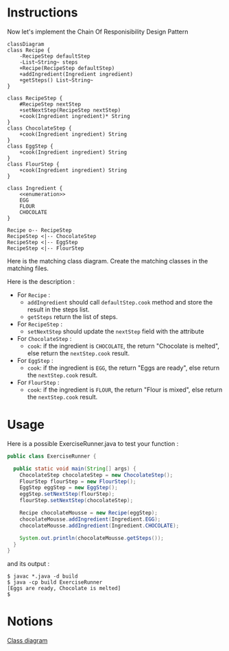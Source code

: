 # Instructions

Now let's implement the Chain Of Responisibility Design Pattern

```mermaid
classDiagram
class Recipe {   
    -RecipeStep defaultStep
    -List~String~ steps    
    +Recipe(RecipeStep defaultStep)
    +addIngredient(Ingredient ingredient)
    +getSteps() List~String~
}

class RecipeStep {
    #RecipeStep nextStep
    +setNextStep(RecipeStep nextStep)
    +cook(Ingredient ingredient)* String
}
class ChocolateStep {
    +cook(Ingredient ingredient) String
}
class EggStep {
    +cook(Ingredient ingredient) String
}
class FlourStep {
    +cook(Ingredient ingredient) String
}

class Ingredient {
    <<enumeration>>
    EGG
    FLOUR
    CHOCOLATE
}

Recipe o-- RecipeStep
RecipeStep <|-- ChocolateStep
RecipeStep <|-- EggStep
RecipeStep <|-- FlourStep
```

Here is the matching class diagram. Create the matching classes in the matching files.

Here is the description : 
* For `Recipe` :
  * `addIngredient` should call `defaultStep.cook` method and store the result in the steps list.
  * `getSteps` return the list of steps.
* For `RecipeStep` :
  * `setNextStep` should update the `nextStep` field with the attribute
* For `ChocolateStep` :
  * `cook`: if the ingredient is `CHOCOLATE`, the return "Chocolate is melted", else return the `nextStep.cook` result.
* For `EggStep` :
  * `cook`: if the ingredient is `EGG`, the return "Eggs are ready", else return the `nextStep.cook` result.
* For `FlourStep` :
  * `cook`: if the ingredient is `FLOUR`, the return "Flour is mixed", else return the `nextStep.cook` result.

# Usage

Here is a possible ExerciseRunner.java to test your function :

```java
public class ExerciseRunner {

  public static void main(String[] args) {
    ChocolateStep chocolateStep = new ChocolateStep();
    FlourStep flourStep = new FlourStep();
    EggStep eggStep = new EggStep();
    eggStep.setNextStep(flourStep);
    flourStep.setNextStep(chocolateStep);

    Recipe chocolateMousse = new Recipe(eggStep);
    chocolateMousse.addIngredient(Ingredient.EGG);
    chocolateMousse.addIngredient(Ingredient.CHOCOLATE);

    System.out.println(chocolateMousse.getSteps());
  }
}
```
          
and its output :
```shell
$ javac *.java -d build
$ java -cp build ExerciseRunner 
[Eggs are ready, Chocolate is melted]
$
```

# Notions
[Class diagram](https://fr.wikipedia.org/wiki/Diagramme_de_classes)  

